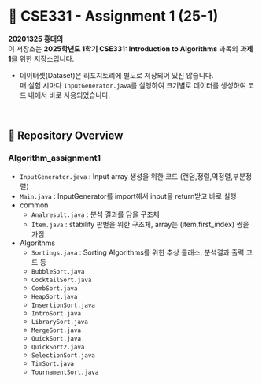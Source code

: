 # 📘 CSE331 - Assignment 1 (25-1)

**20201325 홍대의**  
이 저장소는 **2025학년도 1학기 CSE331: Introduction to Algorithms** 과목의 **과제 1**을 위한 저장소입니다.

- 데이터셋(Dataset)은 리포지토리에 별도로 저장되어 있진 않습니다.  
  매 실험 시마다 `InputGenerator.java`를 실행하여 크기별로 데이터를 생성하여 코드 내에서 바로 사용되었습니다.

 <br/>

## 📂 Repository Overview

### Algorithm_assignment1
- `InputGenerator.java` : Input array 생성을 위한 코드 (랜덤,정렬,역정렬,부분정렬)
- `Main.java` : InputGenerator를 import해서 input을 return받고 바로 실행
- common
    - `Analresult.java` : 분석 결과를 담을 구조체
    - `Item.java` : stability 판별을 위한 구조체, array는 (item,first_index) 쌍을 가짐
- Algorithms
    - `Sortings.java` : Sorting Algorithms를 위한 추상 클래스, 분석결과 출력 코드 등
    - `BubbleSort.java`
    - `CocktailSort.java`
    - `CombSort.java`
    - `HeapSort.java`
    - `InsertionSort.java`
    - `IntroSort.java`
    - `LibrarySort.java`
    - `MergeSort.java`
    - `QuickSort.java`
    - `QuickSort2.java`
    - `SelectionSort.java`
    - `TimSort.java`
    - `TournamentSort.java`
